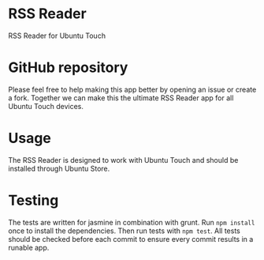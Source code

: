 # RSS Reader
RSS Reader for Ubuntu Touch

# GitHub repository
Please feel free to help making this app better by opening an issue or create a fork. Together we can make this the ultimate RSS Reader app for all Ubuntu Touch devices.

# Usage
The RSS Reader is designed to work with Ubuntu Touch and should be installed through Ubuntu Store.

# Testing
The tests are written for jasmine in combination with grunt. Run `npm install` once to install the dependencies. Then run tests with `npm test`. All tests should be checked before each commit to ensure every commit results in a runable app.
